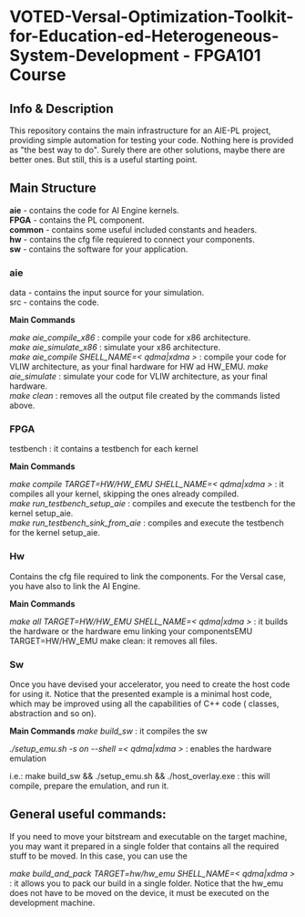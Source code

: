 # VOTED-Versal-Optimization-Toolkit-for-Education-ed-Heterogeneous-System-Development - FPGA101 Course

## Info & Description
This repository contains the main infrastructure for an AIE-PL project, providing simple automation for testing your code.
Nothing here is provided as "the best way to do". Surely there are other solutions, maybe there are better ones. But still,
this is a useful starting point.

## Main Structure

**aie** - contains the code for AI Engine kernels.  
**FPGA** - contains the PL component.  
**common** - contains some useful included constants and headers.  
**hw** - contains the cfg file requiered to connect your components.  
**sw** - contains the software for your application.  

### aie
data - contains the input source for your simulation.  
src - contains the code.  

**Main Commands**

_make aie_compile_x86_ : compile your code for x86 architecture.  
_make aie_simulate_x86_ : simulate your x86 architecture.  
_make aie_compile SHELL_NAME=< qdma|xdma >_ : compile your code for VLIW architecture, as your final hardware for HW ad HW_EMU. 
_make aie_simulate_ : simulate your code for VLIW architecture, as your final hardware.  
_make clean_ : removes all the output file created by the commands listed above.  

### FPGA

testbench : it contains a testbench for each kernel

**Main Commands**

_make compile TARGET=HW/HW_EMU_ _SHELL_NAME=< qdma|xdma >_ : it compiles all your kernel, skipping the ones already compiled.  
_make run_testbench_setup_aie_ : compiles and execute the testbench for the kernel setup_aie.  
_make run_testbench_sink_from_aie_ : compiles and execute the testbench for the kernel setup_aie.  

### Hw

Contains the cfg file required to link the components. For the Versal case, you have also to link the AI Engine.

**Main Commands**

_make all TARGET=HW/HW_EMU SHELL_NAME=< qdma|xdma >_  : it builds the hardware or the hardware emu linking your componentsEMU TARGET=HW/HW_EMU
make clean: it removes all files.

### Sw

Once you have devised your accelerator, you need to create the host code for using it. Notice that the presented example is a minimal host code, which may be improved using all the capabilities of C++ code ( classes, abstraction and so on).

**Main Commands**
_make build_sw_ : it compiles the sw

_./setup_emu.sh -s on --shell =< qdma|xdma >_ : enables the hardware emulation

i.e.: make build_sw && ./setup_emu.sh && ./host_overlay.exe : this will compile, prepare the emulation, and run it.


## General useful commands:
If you need to move your bitstream and executable on the target machine, you may want it prepared in a single folder that contains all the required stuff to be moved. In this case, you can use the

_make build_and_pack TARGET=hw/hw_emu SHELL_NAME=< qdma|xdma >_ :  it allows you to pack our build in a single folder. Notice that the hw_emu does not have to be moved on the device, it must be executed on the development machine.
